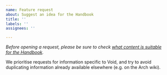 ```yaml
---
name: Feature request
about: Suggest an idea for the Handbook
title: ''
labels: ''
assignees: ''

---
```


*Before opening a request, please be sure to check [what content is suitable for the Handbook](https://docs.voidlinux.org/about-handbook/index.html).*

We prioritise requests for information specific to Void, and try to avoid duplicating information already available elsewhere (e.g. on the Arch wiki).
